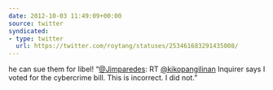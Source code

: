 ```yaml
---
date: 2012-10-03 11:49:09+00:00
source: twitter
syndicated:
- type: twitter
  url: https://twitter.com/roytang/statuses/253461683291435008/
---
```


he can sue them for 
Iibel! “[@Jimparedes](https://twitter.com/Jimparedes/): RT [@kikopangilinan](https://twitter.com/kikopangilinan/) Inquirer says I voted for the cybercrime bill. This is incorrect. I did not.”